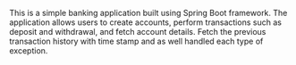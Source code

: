 This is a simple banking application built using Spring Boot framework. The application allows users to create accounts, perform transactions such as deposit and withdrawal, and fetch account details. Fetch the previous transaction history with time stamp and as well handled each type of exception.
